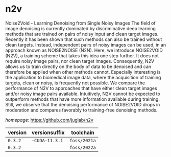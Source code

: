 # n2v

Noise2Void - Learning Denoising from Single Noisy Images The field of image denoising is currently dominated by discriminative deep       learning methods that are trained on pairs of noisy input and clean target       images. Recently it has been shown that such methods can also be trained without clean targets. Instead, independent pairs of noisy images can be used, in an     approach known as NOISE2NOISE (N2N). Here, we introduce NOISE2VOID (N2V), a      training scheme that takes this idea one step further. It does not require noisy image pairs, nor clean target images. Consequently, N2V allows us to train       directly on the body of data to be denoised and can therefore be applied when    other methods cannot. Especially interesting is the application to biomedical    image data, where the acquisition of training targets, clean or noisy, is        frequently not possible. We compare the performance of N2V to approaches that    have either clean target images and/or noisy image pairs available. Intuitively, N2V cannot be expected to outperform methods that have more information          available during training. Still, we observe that the denoising performance of   NOISE2VOID drops in moderation and compares favorably to training-free denoising methods.

*homepage*: <https://github.com/juglab/n2v>

version | versionsuffix | toolchain
--------|---------------|----------
``0.3.2`` | ``-CUDA-11.3.1`` | ``foss/2021a``
``0.3.2`` |  | ``foss/2022a``
